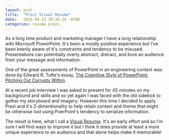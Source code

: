 ```yaml
---
layout: post
title:  "Prezi Visual Resume"
date:   2016-04-23 20:26:24 -0700
categories: resume prezi
---
```

As a long time product and marketing manager I have a long relationship with Microsoft PowerPoint. It's been a mostly positive experience but I've been keenly aware of it's constraints and tendency to be misused. Presentations can potentially overly abstract, distract, and bore an audience from your message and information. 

One of the great assessments of PowerPoint in an engineering context was done by Edward R. Tufte's essay, [The Cognitive Style of PowerPoint: Pitching Out Corrupts Within][edwardt-powerpoint].

At a recent job interview I was asked to present for 45 minutes on my background and skills and so yet again I was faced with the old sidekick to gather my storyboard and imagery. However this time I decided to apply Prezi and it's Z-dimentionality to help retain context and theme that might be otherwise lost using PoerPoint's tendency to serialize information.  

The result is here, what I call a [Visual Resume][troys-prezi]. It's an early effort and so I'm sure I will find ways to improve it but I think it does provide at least a more unique experience to an audience and that alone helps make it memorable! 

[troys-prezi]: http://prezi.com/j3xwvnle0_48/?utm_campaign=share&utm_medium=copy&rc=ex0share 
[edwardt-powerpoint]: http://www.edwardtufte.com/tufte/powerpoint
